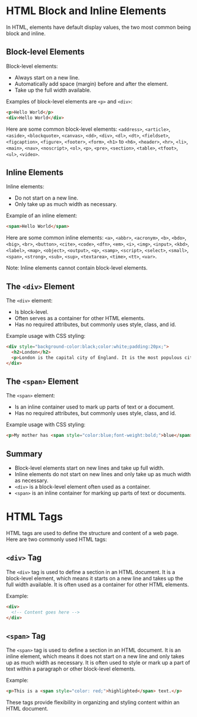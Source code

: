 # HTML Block and Inline Elements
In HTML, elements have default display values, the two most common being block and inline.

## Block-level Elements

Block-level elements:
- Always start on a new line.
- Automatically add space (margin) before and after the element.
- Take up the full width available.

Examples of block-level elements are `<p>` and `<div>`:
```html
<p>Hello World</p>
<div>Hello World</div>
```
Here are some common block-level elements:
`<address>`, 
`<article>`, 
`<aside>`, 
`<blockquote>`, 
`<canvas>`, 
`<dd>`, 
`<div>`, 
`<dl>`, 
`<dt>`, 
`<fieldset>`, 
`<figcaption>`, 
`<figure>`, 
`<footer>`, 
`<form>`, 
`<h1>` to `<h6>`, 
`<header>`, 
`<hr>`, 
`<li>`, 
`<main>`, 
`<nav>`, 
`<noscript>`, 
`<ol>`, 
`<p>`, 
`<pre>`, 
`<section>`, 
`<table>`, 
`<tfoot>`, 
`<ul>`, 
`<video>`.

## Inline Elements

Inline elements:
- Do not start on a new line.
- Only take up as much width as necessary.

Example of an inline element:
```html
<span>Hello World</span>
```
Here are some common inline elements:
`<a>`, `<abbr>`, `<acronym>`, `<b>`, `<bdo>`, `<big>`, `<br>`, `<button>`, `<cite>`, `<code>`, `<dfn>`, `<em>`, `<i>`, `<img>`, `<input>`, `<kbd>`, `<label>`, `<map>`, `<object>`, `<output>`, `<q>`, `<samp>`, `<script>`, `<select>`, `<small>`, `<span>`, `<strong>`, `<sub>`, `<sup>`, `<textarea>`, `<time>`, `<tt>`, `<var>`.

Note: Inline elements cannot contain block-level elements.

## The `<div>` Element

The `<div>` element:
- Is block-level.
- Often serves as a container for other HTML elements.
- Has no required attributes, but commonly uses style, class, and id.

Example usage with CSS styling:
```html
<div style="background-color:black;color:white;padding:20px;">
  <h2>London</h2>
  <p>London is the capital city of England. It is the most populous city in the United Kingdom, with a metropolitan area of over 13 million inhabitants.</p>
</div>
```

## The `<span>` Element

The `<span>` element:
- Is an inline container used to mark up parts of text or a document.
- Has no required attributes, but commonly uses style, class, and id.

Example usage with CSS styling:
```html
<p>My mother has <span style="color:blue;font-weight:bold;">blue</span> eyes and my father has <span style="color:darkolivegreen;font-weight:bold;">dark green</span> eyes.</p>
```

## Summary

- Block-level elements start on new lines and take up full width.
- Inline elements do not start on new lines and only take up as much width as necessary.
- `<div>` is a block-level element often used as a container.
- `<span>` is an inline container for marking up parts of text or documents.

# HTML Tags

HTML tags are used to define the structure and content of a web page. Here are two commonly used HTML tags:

## `<div>` Tag

The `<div>` tag is used to define a section in an HTML document. It is a block-level element, which means it starts on a new line and takes up the full width available. It is often used as a container for other HTML elements.

Example:
```html
<div>
  <!-- Content goes here -->
</div>
```

## `<span>` Tag

The `<span>` tag is used to define a section in an HTML document. It is an inline element, which means it does not start on a new line and only takes up as much width as necessary. It is often used to style or mark up a part of text within a paragraph or other block-level elements.

Example:
```html
<p>This is a <span style="color: red;">highlighted</span> text.</p>
```

These tags provide flexibility in organizing and styling content within an HTML document.

